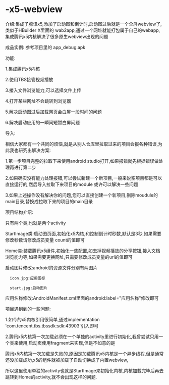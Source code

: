 # -x5-webview

介绍:集成了腾讯x5,添加了启动图和倒计时,启动图过后就是一个全屏webview了,类似于HBuilder X里面的
wab2app,通过一个网址就能打包属于自己的webapp,集成腾讯x5内核解决了很多原生webview出现的问题




成品实例:
参考项目里的 app_debug.apk





功能:

1.集成腾讯x5内核

2.使用TBS接管视频播放

3.接入文件浏览能力,可以选择文件上传

4.打开某些网址不会跳转到浏览器

5.解决启动图过后加载网页会白屏一段时间的问题

6.解决启动应用的一瞬间短暂白屏问题





导入:

相信大家都有一个共同的烦恼,就是从别人仓库里拉取过来的项目会报各种错误,为此我也研究出解决方案:

1.第一步项目完整的拉取下来使用android studio打开,如果报错就先根据错误做处理再进行第二步

2.如果确实没有能力处理报错,可以尝试新建一个新项目,一般来说空项目都是可以直接运行的,然后导入拉取下来项目的module 或许可以解决一些问题

3.如果上述操作没有解决你的问题,您可以直接创建一个新项目,删除moudule的main目录,替换成拉取下来的项目的main目录






项目结构介绍:

只有两个类,也就是两个activity

StartImage类:启动图页面,初始化x5内核,和控制倒计时秒数,默认是3秒,如果需要修改秒数请修改成员变量 count的值即可

Home类:装载腾讯x5组件,初始化一些配置,如去掉视频播放的分享按钮,接入文档浏览能力等,如果需要更换网址,只需要修改成员变量的url的值即可

启动图片修改:android的资源文件分别有两图片

      icon.jpg:应用图标
      
      start.jpg:启动图片
      
应用名称修改:AndroidManifest.xml里面的android:label="应用名称"修改即可







项目遇到到的一些问题:

1.如今的x5内核引用很简单,通过implementation 'com.tencent.tbs.tbssdk:sdk:43903'引入即可

2.腾讯x5内核第一次加载必须在一个单独的activity里进行初始化,我曾尝试只用一个类来使用,启动页使用fragment来实现,但是不如意的是

腾讯x5内核第一次加载是失败的,原因是加载腾讯x5内核是一个异步线程,但是通常还没加载成功,x5的组件就被加载了自动切换成了内置webview,

所以这里使用单独的activity也就是StartImage来初始化内核,内核加载完毕后再去跳转到Home的activity,就不会出现这样的问题.

